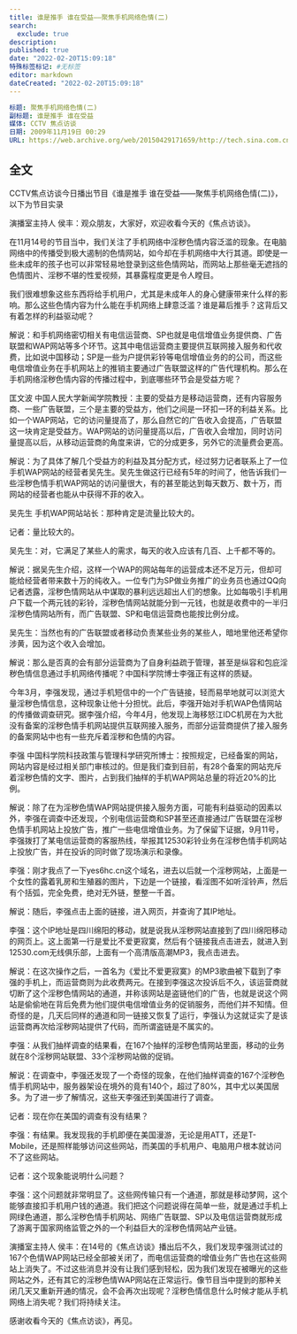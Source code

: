 ```yaml
---
title: 谁是推手 谁在受益——聚焦手机网络色情(二)
search:
  exclude: true
description:
published: true
date: "2022-02-20T15:09:18"
特殊标签标记: #无标签
editor: markdown
dateCreated: "2022-02-20T15:09:18"
---
```


```YAML
标题: 聚焦手机网络色情(二)
副标题: 谁是推手 谁在受益
媒体: CCTV 焦点访谈
日期: 2009年11月19日 00:29
URL: https://web.archive.org/web/20150429171659/http://tech.sina.com.cn/i/2009-11-19/00293605031.shtml
```

## 全文

CCTV焦点访谈今日播出节目《谁是推手 谁在受益——聚焦手机网络色情(二)》，以下为节目实录

演播室主持人 侯丰：观众朋友，大家好，欢迎收看今天的《焦点访谈》。

在11月14号的节目当中，我们关注了手机网络中淫秽色情内容泛滥的现象。在电脑网络中的传播受到极大遏制的色情网站，如今却在手机网络中大行其道。即使是一些未成年的孩子也可以非常轻易地登录到这些色情网站，而网站上那些毫无遮挡的色情图片、淫秽不堪的性爱视频，其暴露程度更是令人瞠目。

我们很难想象这些东西将给手机用户，尤其是未成年人的身心健康带来什么样的影响。那么这些色情内容为什么能在手机网络上肆意泛滥？谁是幕后推手？这背后又有着怎样的利益驱动呢？

解说：和手机网络密切相关有电信运营商、SP也就是电信增值业务提供商、广告联盟和WAP网站等多个环节。这其中电信运营商主要提供互联网接入服务和代收费，比如说中国移动；SP是一些为户提供彩铃等电信增值业务的的公司，而这些电信增值业务在手机网站上的推销主要通过广告联盟这样的广告代理机构。那么在手机网络淫秽色情内容的传播过程中，到底哪些环节会是受益方呢？

匡文波 中国人民大学新闻学院教授：主要的受益方是移动运营商，还有内容服务商、一些广告联盟，三个是主要的受益方，他们之间是一环扣一环的利益关系。比如一个WAP网站，它的访问量提高了，那么自然它的广告收入会提高，广告联盟这一块肯定是受益方。WAP网站的访问量提高以后，广告收入会增加，同时访问量提高以后，从移动运营商的角度来讲，它的分成更多，另外它的流量费会更高。

解说：为了具体了解几个受益方的利益及其分配方式，经过努力记者联系上了一位手机WAP网站的经营者吴先生。吴先生做这行已经有5年的时间了，他告诉我们一些淫秽色情手机WAP网站的访问量很大，有的甚至能达到每天数万、数十万，而网站的经营者也能从中获得不菲的收入。

吴先生 手机WAP网站站长：那种肯定是流量比较大的。

记者：量比较大的。

吴先生：对，它满足了某些人的需求，每天的收入应该有几百、上千都不等的。

解说：据吴先生介绍，这样一个WAP的网站每年的运营成本还不足万元，但却可能给经营者带来数十万的纯收入。一位专门为SP做业务推广的业务员也通过QQ向记者透露，淫秽色情网站从中谋取的暴利远远超出人们的想象。比如每吸引手机用户下载一个两元钱的彩铃，淫秽色情网站就能分到一元钱，也就是收费中的一半归淫秽色情网站所有，而广告联盟、SP和电信运营商也能按比例分成。

吴先生：当然也有的广告联盟或者移动负责某些业务的某些人，暗地里他还希望你涉黄，因为这个收入会增加。

解说：那么是否真的会有部分运营商为了自身利益疏于管理，甚至是纵容和包庇淫秽色情信息通过手机网络传播呢？中国科学院博士李强正有这样的质疑。

今年3月，李强发现，通过手机短信中的一个广告链接，轻而易举地就可以浏览大量淫秽色情信息，这种现象让他十分担忧。此后，李强开始对手机WAP色情网站的传播做调查研究。据李强介绍，今年4月，他发现上海移怒江IDC机房在为大批没有备案的淫秽色情手机网站提供互联网接入服务，而部分运营商提供了接入服务的备案网站中也有一些充斥着淫秽和色情的内容。

李强 中国科学院科技政策与管理科学研究所博士：按照规定，已经备案的网站，网站内容是经过相关部门审核过的。但是我们查到目前，有28个备案的网站充斥着淫秽色情的文字、图片，占到我们抽样的手机WAP网站总量的将近20%的比例。

解说：除了在为淫秽色情WAP网站提供接入服务方面，可能有利益驱动的因素以外，李强在调查中还发现，个别电信运营商和SP甚至还直接通过广告联盟在淫秽色情手机网站上投放广告，推广一些电信增值业务。为了保留下证据，9月11号，李强拨打了某电信运营商的客服热线，举报其12530彩铃业务在淫秽色情手机网站上投放广告，并在投诉的同时做了现场演示和录像。

李强：刚才我点了一下yes6hc.cn这个域名，进去以后就一个淫秽网站，上面是一个女性的露着乳房和生殖器的图片，下边是一个链接，看淫图不如听淫铃声，然后有个括弧，完全免费，绝对无外链，整整一千首。

解说：随后，李强点击上面的链接，进入网页，并查询了其IP地址。

李强：这个IP地址是四川绵阳的移动，就是说我从淫秽网站直接到了四川绵阳移动的网页上。这上面第一行是爱比不爱更寂寞，然后有个链接我点击进去，就进入到12530.com无线俱乐部，上面有一个高清版高潮MP3，我点击进去。

解说：在这次操作之后，一首名为《爱比不爱更寂寞》的MP3歌曲被下载到了李强的手机上，而运营商则为此收费两元。在接到李强这次投诉后不久，该运营商就切断了这个淫秽色情网站的通道，并称该网站是盗链他们的广告，也就是说这个网站是偷偷地在背后免费为他们提供电信增值业务的促销服务，而他们并不知情。但奇怪的是，几天后同样的通道和同一链接又恢复了运行，李强认为这就证实了是该运营商再次给淫秽网站提供了代码，而所谓盗链是不属实的。

李强：从我们抽样调查的结果看，在167个抽样的淫秽色情网站里面，移动的业务就在8个淫秽网站联盟、33个淫秽网站做的促销。

解说：在调查中，李强还发现了一个奇怪的现象，在他们抽样调查的167个淫秽色情手机网站中，服务器架设在境外的竟有140个，超过了80%，其中尤以美国居多。为了进一步了解情况，这些天李强还到美国进行了调查。

记者：现在你在美国的调查有没有结果？

李强：有结果。我发现我的手机即便在美国漫游，无论是用ATT，还是T-Mobile，还是照样能够访问这些网站，而美国的手机用户、电脑用户根本就访问不了这些网站。

记者：这个现象能说明什么问题？

李强：这个问题就非常明显了。这些网传输只有一个通道，那就是移动梦网，这个能够直接扣手机用户钱的通道。我们把这个问题说得在简单一些，就是通过手机上网绿色通道，那么淫秽色情手机网站、网络广告联盟、SP以及电信运营商就形成了游离于国家网络监管之外的一个利益巨大的淫秽色情网站产业链。

演播室主持人 侯丰：在14号的《焦点访谈》播出后不久，我们发现李强测试过的167个色情WAP网站已经全部被关闭了，而电信运营商的增值业务广告也在这些网站上消失了。不过这些消息并没有让我们感到轻松，因为我们发现在被曝光的这些网站之外，还有其它的淫秽色情WAP网站在正常运行。像节目当中提到的那种关闭几天又重新开通的情况，会不会再次出现呢？淫秽色情信息什么时候才能从手机网络上消失呢？我们将持续关注。

感谢收看今天的《焦点访谈》，再见。
